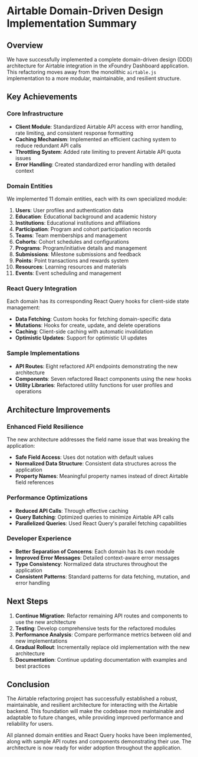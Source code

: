 # Airtable Domain-Driven Design Implementation Summary

## Overview

We have successfully implemented a complete domain-driven design (DDD) architecture for Airtable integration in the xFoundry Dashboard application. This refactoring moves away from the monolithic `airtable.js` implementation to a more modular, maintainable, and resilient structure.

## Key Achievements

### Core Infrastructure
- **Client Module**: Standardized Airtable API access with error handling, rate limiting, and consistent response formatting
- **Caching Mechanism**: Implemented an efficient caching system to reduce redundant API calls
- **Throttling System**: Added rate limiting to prevent Airtable API quota issues
- **Error Handling**: Created standardized error handling with detailed context

### Domain Entities
We implemented 11 domain entities, each with its own specialized module:

1. **Users**: User profiles and authentication data
2. **Education**: Educational background and academic history
3. **Institutions**: Educational institutions and affiliations
4. **Participation**: Program and cohort participation records
5. **Teams**: Team memberships and management
6. **Cohorts**: Cohort schedules and configurations
7. **Programs**: Program/initiative details and management
8. **Submissions**: Milestone submissions and feedback
9. **Points**: Point transactions and rewards system
10. **Resources**: Learning resources and materials
11. **Events**: Event scheduling and management

### React Query Integration
Each domain has its corresponding React Query hooks for client-side state management:

- **Data Fetching**: Custom hooks for fetching domain-specific data
- **Mutations**: Hooks for create, update, and delete operations
- **Caching**: Client-side caching with automatic invalidation
- **Optimistic Updates**: Support for optimistic UI updates

### Sample Implementations
- **API Routes**: Eight refactored API endpoints demonstrating the new architecture
- **Components**: Seven refactored React components using the new hooks
- **Utility Libraries**: Refactored utility functions for user profiles and operations

## Architecture Improvements

### Enhanced Field Resilience
The new architecture addresses the field name issue that was breaking the application:

- **Safe Field Access**: Uses dot notation with default values
- **Normalized Data Structure**: Consistent data structures across the application
- **Property Names**: Meaningful property names instead of direct Airtable field references

### Performance Optimizations
- **Reduced API Calls**: Through effective caching
- **Query Batching**: Optimized queries to minimize Airtable API calls
- **Parallelized Queries**: Used React Query's parallel fetching capabilities

### Developer Experience
- **Better Separation of Concerns**: Each domain has its own module
- **Improved Error Messages**: Detailed context-aware error messages
- **Type Consistency**: Normalized data structures throughout the application
- **Consistent Patterns**: Standard patterns for data fetching, mutation, and error handling

## Next Steps

1. **Continue Migration**: Refactor remaining API routes and components to use the new architecture
2. **Testing**: Develop comprehensive tests for the refactored modules
3. **Performance Analysis**: Compare performance metrics between old and new implementations
4. **Gradual Rollout**: Incrementally replace old implementation with the new architecture
5. **Documentation**: Continue updating documentation with examples and best practices

## Conclusion

The Airtable refactoring project has successfully established a robust, maintainable, and resilient architecture for interacting with the Airtable backend. This foundation will make the codebase more maintainable and adaptable to future changes, while providing improved performance and reliability for users.

All planned domain entities and React Query hooks have been implemented, along with sample API routes and components demonstrating their use. The architecture is now ready for wider adoption throughout the application.